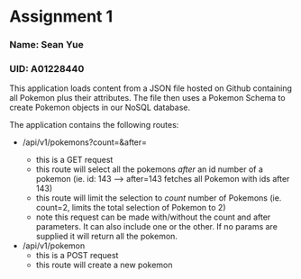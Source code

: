 # Assignment 1
### Name: Sean Yue
### UID: A01228440

This application loads content from a JSON file hosted on Github containing all Pokemon plus their attributes.
The file then uses a Pokemon Schema to create Pokemon objects in our NoSQL database.

The application contains the following routes:
- /api/v1/pokemons?count=<number>&after=<number>
    - this is a GET request
    - this route will select all the pokemons *after* an id number of a pokemon (ie. id: 143 --> after=143 fetches all Pokemon with ids after 143)
    - this route will limit the selection to *count* number of Pokemons (ie. count=2, limits the total selection of Pokemon to 2)
    - note this request can be made with/without the count and after parameters. It can also include one or the other. If no params are supplied it will return all the pokemon.
- /api/v1/pokemon
    - this is a POST request
    - this route will create a new pokemon